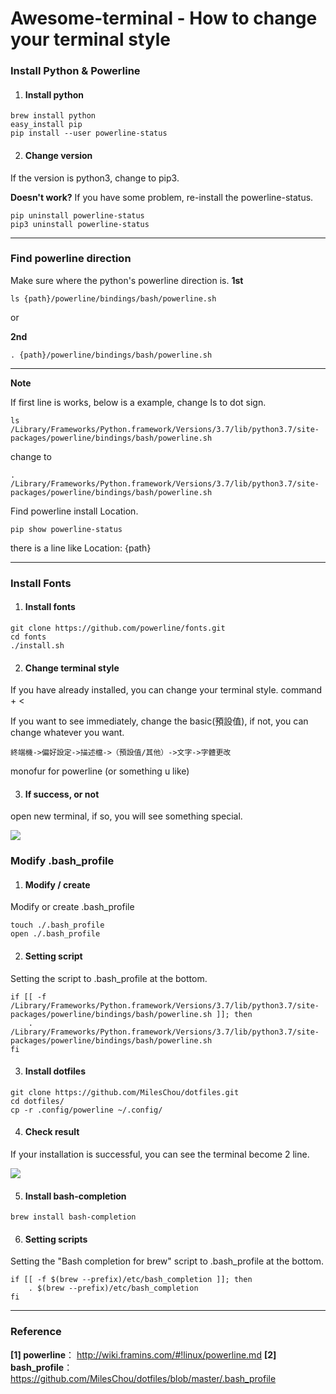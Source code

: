 # Awesome-terminal - How to change your terminal style

### Install Python & Powerline
1. #### Install python
```bash=
brew install python
easy_install pip
pip install --user powerline-status
```

2. #### Change version
If the version is python3, change to pip3.

**Doesn't work?**
If you have some problem, re-install the powerline-status.
```bash=
pip uninstall powerline-status
pip3 uninstall powerline-status
```
---
### Find powerline direction
Make sure where the python's powerline direction is.
**1st**
```bash=
ls {path}/powerline/bindings/bash/powerline.sh
```
or

**2nd**
```bash=
. {path}/powerline/bindings/bash/powerline.sh
```
---
**Note**

If first line is works, below is a example, change ls to dot sign.

```bash=
ls /Library/Frameworks/Python.framework/Versions/3.7/lib/python3.7/site-packages/powerline/bindings/bash/powerline.sh
```

change to 
```bash=
. /Library/Frameworks/Python.framework/Versions/3.7/lib/python3.7/site-packages/powerline/bindings/bash/powerline.sh
```

Find powerline install Location.
```bash=
pip show powerline-status
```
there is a line like Location: {path}


---

### Install Fonts
1. #### Install fonts
```bash=
git clone https://github.com/powerline/fonts.git
cd fonts
./install.sh
```
2. #### Change terminal style
If you have already installed, you can change your terminal style.
 command + < 

If you want to see immediately, change the basic(預設值), if not, you can change whatever you want.
```
終端機->偏好設定->描述檔->（預設值/其他）->文字->字體更改
```
monofur for powerline (or something u like)

3. #### If success, or not
open new terminal, if so, you will see something special.

![](https://i.imgur.com/grclM2G.png)


### Modify .bash_profile

1. #### Modify / create
Modify or create .bash_profile
```bash=
touch ./.bash_profile
open ./.bash_profile
```

2. #### Setting script
Setting the script to .bash_profile at the bottom.
```bash=
if [[ -f /Library/Frameworks/Python.framework/Versions/3.7/lib/python3.7/site-packages/powerline/bindings/bash/powerline.sh ]]; then
    . /Library/Frameworks/Python.framework/Versions/3.7/lib/python3.7/site-packages/powerline/bindings/bash/powerline.sh
fi
```

3. #### Install dotfiles
```bash=
git clone https://github.com/MilesChou/dotfiles.git
cd dotfiles/
cp -r .config/powerline ~/.config/
```

4. #### Check result

If your installation is successful, you can see the terminal become 2 line.

![](https://i.imgur.com/lGewJEf.png)


5. #### Install bash-completion
```bash=
brew install bash-completion
```
6. #### Setting scripts

Setting the "Bash completion for brew" script to .bash_profile at the bottom.
```bash=
if [[ -f $(brew --prefix)/etc/bash_completion ]]; then
    . $(brew --prefix)/etc/bash_completion
fi
```

---

### Reference
**[1] powerline**：   http://wiki.framins.com/#!linux/powerline.md
**[2] bash_profile**： https://github.com/MilesChou/dotfiles/blob/master/.bash_profile
